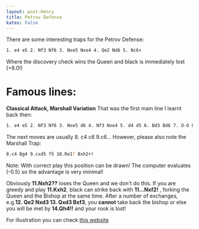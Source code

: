 ```yaml
---
layout: post-Henry
title: Petrov Defence
katex: False
---
```

There are some interesting traps for the Petrov Defense:
```bash
1. e4 e5 2. Nf3 Nf6 3. Nxe5 Nxe4 4. Qe2 Nd6 5. Nc6+
```
Where the discovery check wins the Queen and black is immediately lost (+8.0!)

# Famous lines:
**Classical Attack, Marshall Variation**
That was the first main line I learnt back then:
```bash
1. e4 e5 2. Nf3 Nf6 3. Nxe5 d6 4. Nf3 Nxe4 5. d4 d5 6. Bd3 Bd6 7. O-O O-O 
```
The next moves are usually 8. c4 c6 9.c6...
However, please also note the Marshall Trap:
```bash
8.c4 Bg4 9.cxd5 f5 10.Re1? Bxh2+!
```
Note: With correct play this position can be drawn! The computer evaluates (-0.5) so the advantage is very minimal!

Obviously **11.Nxh2??** loses the Queen and we don't do this. If you are greedy and play **11.Kxh2**, black can strike back with **11...Nxf2!** , forking the Queen and the Bishop at the same time. After a number of exchanges, e.g.**12. Qe2 Nxd3 13. Qxd3 Bxf3**, you **cannot** take back the bishop or else you will be met by **14.Qh4!!** and your rook is lost!

For illustration you can check [this website](https://www.chess.com/forum/view/general/marshall-trapin-the-petroffs-defense)


